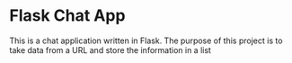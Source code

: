 # Flask Chat App
This is a chat application written in Flask. The purpose of this project is to take data from a URL and store the information in a list